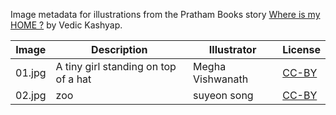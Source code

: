 Image metadata for illustrations from the Pratham Books story [Where is my HOME ?](https://storyweaver.org.in/stories/2743-where-is-my-home) by Vedic Kashyap.

Image | Description | Illustrator | License
----- | ----------- | ----------- | -------
01.jpg | A tiny girl standing on top of a hat | Megha Vishwanath | [CC-BY](https://creativecommons.org/licenses/by/4.0/)
02.jpg | zoo | suyeon song | [CC-BY](https://creativecommons.org/licenses/by/4.0/)
